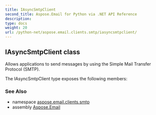 ```yaml
---
title: IAsyncSmtpClient
second_title: Aspose.Email for Python via .NET API Reference
description: 
type: docs
weight: 20
url: /python-net/aspose.email.clients.smtp/iasyncsmtpclient/
---
```


## IAsyncSmtpClient class

Allows applications to send messages by using the Simple Mail Transfer Protocol (SMTP).

The IAsyncSmtpClient type exposes the following members:

### See Also

* namespace [aspose.email.clients.smtp](/python-net/aspose.email.clients.smtp/)
* assembly [Aspose.Email](/python-net/)

